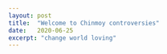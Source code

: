 ```yaml
---
layout: post
title:  "Welcome to Chinmoy controversies"
date:   2020-06-25
excerpt: "change world loving"
---
```

